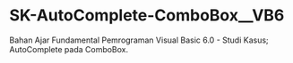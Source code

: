 # SK-AutoComplete-ComboBox__VB6
Bahan Ajar Fundamental Pemrograman Visual Basic 6.0 - Studi Kasus; AutoComplete pada ComboBox.
